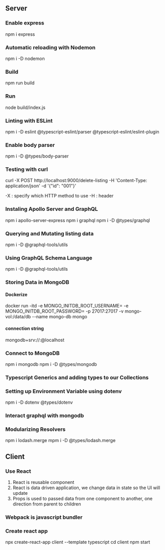 ## Server

### Enable express

npm i express

### Automatic reloading with Nodemon

npm i -D nodemon

### Build

npm run build

### Run

node build/index.js

### Linting with ESLint

npm i -D eslint @typescript-eslint/parser @typescript-eslint/eslint-plugin

### Enable body parser

npm i -D @types/body-parser

### Testing with curl

curl -X POST http://localhost:9000/delete-listing -H 'Content-Type: application/json' -d '{"id": "001"}'

-X : specify which HTTP method to use
-H : header

### Instaling Apollo Server and GraphQL

npm i apollo-server-express
npm i graphql
npm i -D @types/graphql

### Querying and Mutating listing data

npm i -D @graphql-tools/utils

### Using GraphQL Schema Language

npm i -D @graphql-tools/utils

### Storing Data in MongoDB

#### Dockerize

docker run -itd -e MONGO_INITDB_ROOT_USERNAME=<username> -e MONGO_INITDB_ROOT_PASSWORD=<password> -p 27017:27017 -v mongo-vol:/data/db --name mongo-db mongo

#### connection string

mongodb+srv://<username>:<password>@localhost

### Connect to MongoDB

npm i mongodb
npm i -D @types/mongodb

### Typescript Generics and adding types to our Collections

### Setting up Environment Variable using dotenv

npm i -D dotenv @types/dotenv

### Interact graphql with mongodb

### Modularizing Resolvers

npm i lodash.merge
mpm i -D @types/lodash.merge

## Client

### Use React

1. React is reusable component
2. React is data driven application, we change data in state so the UI will update
3. Props is used to passed data from one component to another, one direction from parent to children

### Webpack is javascript bundler

### Create react app

npx create-react-app client --template typescript
cd client
npm start
